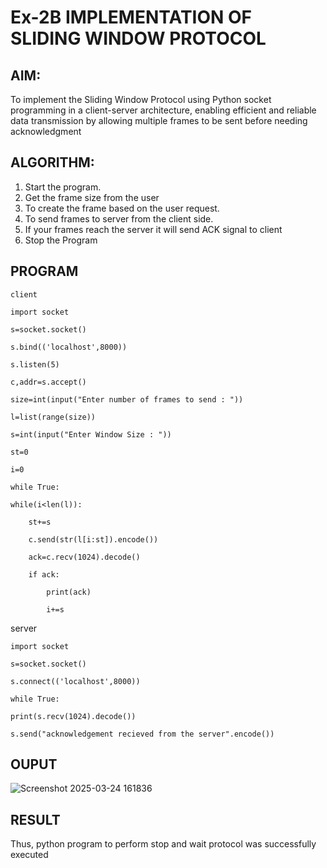 # Ex-2B IMPLEMENTATION OF SLIDING WINDOW PROTOCOL
## AIM:
To implement the Sliding Window Protocol using Python socket programming in a client-server architecture, enabling efficient and reliable data transmission by allowing multiple frames to be sent before needing acknowledgment
## ALGORITHM:
1. Start the program.
2. Get the frame size from the user
3. To create the frame based on the user request.
4. To send frames to server from the client side.
5. If your frames reach the server it will send ACK signal to client
6. Stop the Program
## PROGRAM
```
client

import socket

s=socket.socket()

s.bind(('localhost',8000))

s.listen(5)

c,addr=s.accept()

size=int(input("Enter number of frames to send : "))

l=list(range(size))

s=int(input("Enter Window Size : "))

st=0

i=0

while True:

while(i<len(l)):
   
    st+=s
    
    c.send(str(l[i:st]).encode())
    
    ack=c.recv(1024).decode()
    
    if ack:
       
        print(ack)
        
        i+=s
```
server
```
import socket

s=socket.socket()

s.connect(('localhost',8000))

while True:

print(s.recv(1024).decode())

s.send("acknowledgement recieved from the server".encode())
```
## OUPUT

![Screenshot 2025-03-24 161836](https://github.com/user-attachments/assets/1ce227d3-6744-45fb-9b49-7b5449948dba)


## RESULT
Thus, python program to perform stop and wait protocol was successfully executed
